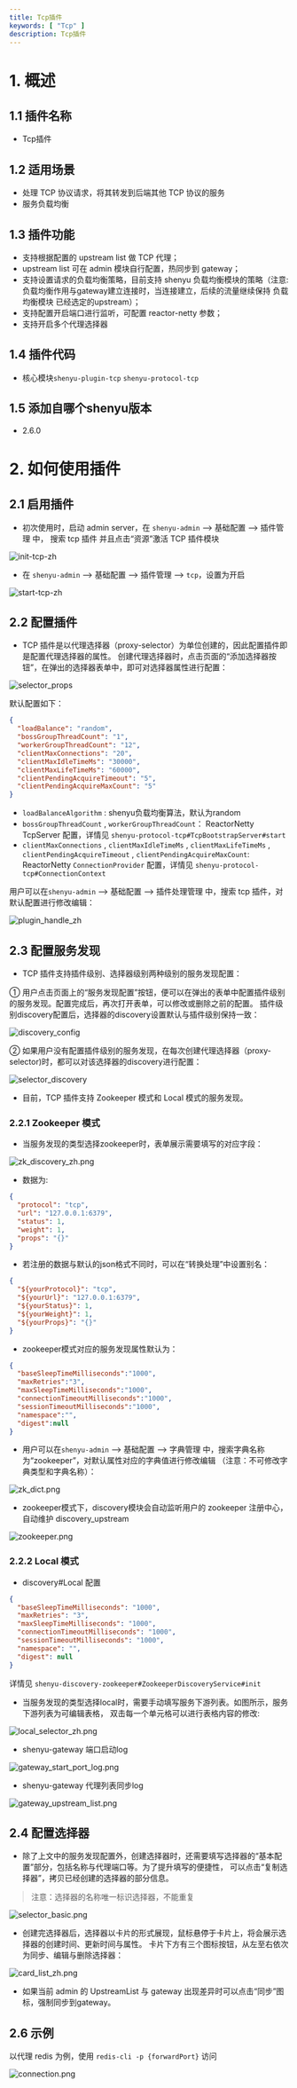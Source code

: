 ```yaml
---
title: Tcp插件
keywords: [ "Tcp" ]
description: Tcp插件
---
```


# 1. 概述

## 1.1 插件名称

- Tcp插件

## 1.2 适用场景

- 处理 TCP 协议请求，将其转发到后端其他 TCP 协议的服务
- 服务负载均衡

## 1.3 插件功能

* 支持根据配置的 upstream list 做 TCP 代理；
* upstream list 可在 admin 模块自行配置，热同步到 gateway；
* 支持设置请求的负载均衡策略，目前支持 shenyu 负载均衡模块的策略（注意: 负载均衡作用与gateway建立连接时，当连接建立，后续的流量继续保持
  负载均衡模块 已经选定的upstream）；
* 支持配置开启端口进行监听，可配置 reactor-netty 参数；
* 支持开启多个代理选择器

## 1.4 插件代码

- 核心模块`shenyu-plugin-tcp` `shenyu-protocol-tcp`

## 1.5 添加自哪个shenyu版本

- 2.6.0

# 2. 如何使用插件

## 2.1 启用插件

- 初次使用时，启动 admin server，在 `shenyu-admin` --> 基础配置 --> 插件管理 中， 搜索 tcp 插件 并且点击“资源”激活 TCP 插件模块

![init-tcp-zh](/img/shenyu/plugin/tcp/init_tcp_zh.png)

- 在 `shenyu-admin` --> 基础配置 --> 插件管理 --> `tcp`，设置为开启

![start-tcp-zh](/img/shenyu/plugin/tcp/start_tcp_zh.png)

## 2.2 配置插件

- TCP 插件是以代理选择器（proxy-selector）为单位创建的，因此配置插件即是配置代理选择器的属性。 创建代理选择器时，点击页面的“添加选择器按钮”，在弹出的选择器表单中，即可对选择器属性进行配置：

![selector_props](/img/shenyu/plugin/tcp/selector_props.png)

 默认配置如下：

```json
{
  "loadBalance": "random",
  "bossGroupThreadCount": "1",
  "workerGroupThreadCount": "12",
  "clientMaxConnections": "20",
  "clientMaxIdleTimeMs": "30000",
  "clientMaxLifeTimeMs": "60000",
  "clientPendingAcquireTimeout": "5",
  "clientPendingAcquireMaxCount": "5"
}
```

- `loadBalanceAlgorithm` : shenyu负载均衡算法，默认为random
- `bossGroupThreadCount` , `workerGroupThreadCount`：
ReactorNetty TcpServer 配置，详情见  `shenyu-protocol-tcp#TcpBootstrapServer#start`
- `clientMaxConnections` , `clientMaxIdleTimeMs` , `clientMaxLifeTimeMs` , `clientPendingAcquireTimeout` ,
`clientPendingAcquireMaxCount`: ReactorNetty `ConnectionProvider` 配置，详情见 `shenyu-protocol-tcp#ConnectionContext`


用户可以在`shenyu-admin` --> 基础配置 --> 插件处理管理 中，搜索 tcp 插件，对默认配置进行修改编辑：

![plugin_handle_zh](/img/shenyu/plugin/tcp/plugin_handle_zh.png)

## 2.3 配置服务发现

- TCP 插件支持插件级别、选择器级别两种级别的服务发现配置：

① 用户点击页面上的“服务发现配置”按钮，便可以在弹出的表单中配置插件级别的服务发现。配置完成后，再次打开表单，可以修改或删除之前的配置。
插件级别discovery配置后，选择器的discovery设置默认与插件级别保持一致：

![discovery_config](/img/shenyu/plugin/tcp/discovery_config.png)

② 如果用户没有配置插件级别的服务发现，在每次创建代理选择器（proxy-selector)时，都可以对该选择器的discovery进行配置：

![selector_discovery](/img/shenyu/plugin/tcp/selector_discovery.png)


- 目前，TCP 插件支持 Zookeeper 模式和 Local 模式的服务发现。

### 2.2.1 Zookeeper 模式

- 当服务发现的类型选择zookeeper时，表单展示需要填写的对应字段：

![zk_discovery_zh.png](/img/shenyu/plugin/tcp/zk_discovery_zh.png)


- 数据为:

```json
{
  "protocol": "tcp",
  "url": "127.0.0.1:6379",
  "status": 1,
  "weight": 1,
  "props": "{}"
}
```

- 若注册的数据与默认的json格式不同时，可以在“转换处理”中设置别名：

```json
{
  "${yourProtocol}": "tcp",
  "${yourUrl}": "127.0.0.1:6379",
  "${yourStatus}": 1,
  "${yourWeight}": 1,
  "${yourProps}": "{}"
}
```

- zookeeper模式对应的服务发现属性默认为：

```json
{
  "baseSleepTimeMilliseconds":"1000",
  "maxRetries":"3",
  "maxSleepTimeMilliseconds":"1000",
  "connectionTimeoutMilliseconds":"1000",
  "sessionTimeoutMilliseconds":"1000",
  "namespace":"",
  "digest":null
}
```

- 用户可以在`shenyu-admin` --> 基础配置 --> 字典管理 中，搜索字典名称为“zookeeper”，对默认属性对应的字典值进行修改编辑
（注意：不可修改字典类型和字典名称）：

![zk_dict.png](/img/shenyu/plugin/tcp/zk_dict_zh.png)

- zookeeper模式下，discovery模块会自动监听用户的 zookeeper 注册中心，自动维护 discovery_upstream 

![zookeeper.png](/img/shenyu/plugin/tcp/zookeeper.png)








### 2.2.2 Local 模式

- discovery#Local 配置

```json
{
  "baseSleepTimeMilliseconds": "1000",
  "maxRetries": "3",
  "maxSleepTimeMilliseconds": "1000",
  "connectionTimeoutMilliseconds": "1000",
  "sessionTimeoutMilliseconds": "1000",
  "namespace": "",
  "digest": null
}
```

详情见 `shenyu-discovery-zookeeper#ZookeeperDiscoveryService#init`


- 当服务发现的类型选择local时，需要手动填写服务下游列表。如图所示，服务下游列表为可编辑表格，
双击每一个单元格可以进行表格内容的修改:

![local_selector_zh.png](/img/shenyu/plugin/tcp/local_selector_zh.png)


- shenyu-gateway 端口启动log

![gateway_start_port_log.png](/img/shenyu/plugin/tcp/gateway_start_port_log.png)

- shenyu-gateway 代理列表同步log

![gateway_upstream_list.png](/img/shenyu/plugin/tcp/gateway_upstream_list.png)

## 2.4 配置选择器

- 除了上文中的服务发现配置外，创建选择器时，还需要填写选择器的“基本配置”部分，包括名称与代理端口等。为了提升填写的便捷性，
可以点击“复制选择器”，拷贝已经创建的选择器的部分信息。

> 注意：选择器的名称唯一标识选择器，不能重复

![selector_basic.png](/img/shenyu/plugin/tcp/selector_basic.png)

- 创建完选择器后，选择器以卡片的形式展现，鼠标悬停于卡片上，将会展示选择器的创建时间、更新时间与属性。
卡片下方有三个图标按钮，从左至右依次为同步、编辑与删除选择器：

![card_list_zh.png](/img/shenyu/plugin/tcp/card_list_zh.png)

- 如果当前 admin 的  UpstreamList 与 gateway 出现差异时可以点击“同步”图标，强制同步到gateway。

## 2.6 示例

以代理 redis 为例，使用 `redis-cli -p {forwardPort}` 访问

![connection.png](/img/shenyu/plugin/tcp/redis_connection.png)




